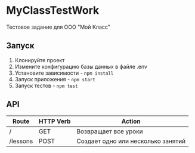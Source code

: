 # MyClassTestWork
Тестовое задание для ООО "Мой Класс"

## Запуск

1. Клонируйте проект
2. Измените конфигурацию базы данных в файле .env
1. Установите зависимости - `npm install`
1. Запуск приложения - `npm start`
1. Запуск тестов - `npm test`

## API

| Route      | HTTP Verb | Action                             |
|------------|-----------|------------------------------------|
| /          | GET       | Возвращает все уроки               |
| /lessons   | POST      | Создает одно или несколько занятий |
